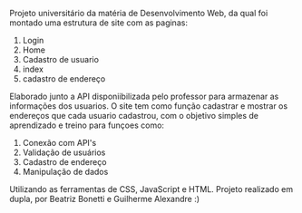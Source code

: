 Projeto universitário da matéria de Desenvolvimento Web, da qual foi montado uma estrutura de site com as paginas:
1. Login
2. Home
3. Cadastro de usuario
4. index
5. cadastro de endereço

Elaborado junto a API disponiibilizada pelo professor para armazenar as informações dos usuarios. O site tem como função cadastrar e mostrar os endereços que cada usuario cadastrou, com o objetivo simples de aprendizado e treino para funçoes como:
1. Conexão com API's
2. Validação de usuários
3. Cadastro de endereço
4. Manipulação de dados

Utilizando as ferramentas de CSS, JavaScript e HTML.
Projeto realizado em dupla, por Beatriz Bonetti e Guilherme Alexandre :)
